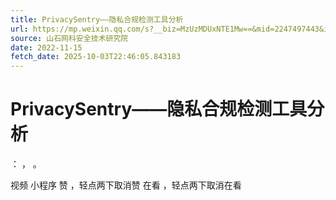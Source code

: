```yaml
---
title: PrivacySentry——隐私合规检测工具分析
url: https://mp.weixin.qq.com/s?__biz=MzUzMDUxNTE1Mw==&mid=2247497443&idx=1&sn=8ee2ef21ad466faba97c089e6379b546&chksm=fa52235dcd25aa4bc75476fb3874d3ebc31a29a8cc3f961be536c2d53f5feeaf377c221be239&scene=58&subscene=0#rd
source: 山石网科安全技术研究院
date: 2022-11-15
fetch_date: 2025-10-03T22:46:05.843183
---
```


# PrivacySentry——隐私合规检测工具分析

：
，
。

视频
小程序
赞
，轻点两下取消赞
在看
，轻点两下取消在看